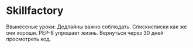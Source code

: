 # Skillfactory
Ввынесеные уроки:
Дедлайны важно соблюдать.
Спискисписки как же они хороши.
PEP-8 упрошает жизнь.
Вернуться через 30 дней просмотреть код.
